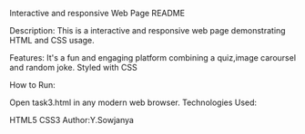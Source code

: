Interactive and responsive Web Page README

Description:
This is a interactive and responsive web page demonstrating HTML and CSS usage.

Features:
It's a fun and engaging platform combining a quiz,image caroursel and random joke. 
Styled with CSS

How to Run:

Open task3.html in any modern web browser.
Technologies Used:

HTML5
CSS3
Author:Y.Sowjanya

